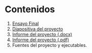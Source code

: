 # Contenidos
1. [Ensayo Final](https://github.com/DefinitelyJuan/RansomwareAlgMal/blob/main/Docs/EnsayoFinalRansomware_1100378.pdf)
1. [Diapositiva del proyecto](https://github.com/DefinitelyJuan/RansomwareAlgMal/blob/main/Docs/proyFinal_1100378.pptx)
1. [Informe del proyecto (.docx)](https://github.com/DefinitelyJuan/RansomwareAlgMal/blob/main/Docs/proyectofinal_1100378.docx)
1. [Informe del proyecto (.pdf)](https://github.com/DefinitelyJuan/RansomwareAlgMal/blob/main/Docs/proyectofinal_1100378.pdf)
1. Fuentes del proyecto y ejecutables.
